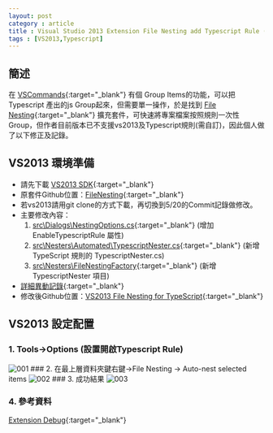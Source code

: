 ```yaml
---
layout: post
category : article
title : Visual Studio 2013 Extension File Nesting add Typescript Rule (記錄)
tags : [VS2013,Typescript]
---
```


## 簡述

在 [VSCommands](https://marketplace.visualstudio.com/items?itemName=SquaredInfinityJarekKardas.VSCommandsforVisualStudio2013){:target="_blank"} 有個 Group Items的功能，可以把Typescript 產出的js Group起來，但需要單一操作，於是找到 [File Nesting](https://marketplace.visualstudio.com/items?itemName=MadsKristensen.FileNesting){:target="_blank"} 擴充套件，可快速將專案檔案按照規則一次性Group，但作者目前版本已不支援vs2013及Typescript規則(需自訂)，因此個人做了以下修正及記錄。

## VS2013 環境準備

- 請先下載 [VS2013 SDK](https://www.microsoft.com/en-us/download/details.aspx?id=40758){:target="_blank"}
- 原套件Github位置：[FileNesting](https://github.com/madskristensen/FileNesting){:target="_blank"}
- 若vs2013請用git clone的方式下載，再切換到5/20的Commit記錄做修改。
- 主要修改內容：
  1. [src\Dialogs\NestingOptions.cs](https://github.com/leejulee/FileNesting/blob/VS2013_TypeScript/src/Dialogs/NestingOptions.cs){:target="_blank"} (增加 EnableTypescriptRule 屬性)
  2. [src\Nesters\Automated\TypescriptNester.cs](https://github.com/leejulee/FileNesting/blob/VS2013_TypeScript/src/Nesters/Automated/TypescriptNester.cs){:target="_blank"} (新增 TypeScript 規則的 TypescriptNester.cs)
  3. [src\Nesters\FileNestingFactory](https://github.com/leejulee/FileNesting/blob/VS2013_TypeScript/src/Nesters/FileNestingFactory.cs){:target="_blank"} (新增 TypescriptNester 項目)
- [詳細異動記錄](https://github.com/leejulee/FileNesting/commit/502f72f8a775293a0f4686c1fe174460b143f9cd){:target="_blank"}
- 修改後Github位置：[VS2013 File Nesting for TypeScript](https://github.com/leejulee/FileNesting/tree/VS2013_TypeScript){:target="_blank"}

## VS2013 設定配置
### 1. Tools→Options (設置開啟Typescript Rule)
  <img class="img-responsive" src="{{ site.url }}/assets/images/posts/20160604/001.png" alt="001"/>
### 2.  在最上層資料夾鍵右鍵→File Nesting → Auto-nest selected items
  <img class="img-responsive" src="{{ site.url }}/assets/images/posts/20160604/002.png" alt="002"/> 
### 3.  成功結果
  <img class="img-responsive" src="{{ site.url }}/assets/images/posts/20160604/003.png" alt="003"/>

### 4. 參考資料
  [Extension Debug](http://stackoverflow.com/questions/9281662/how-to-debug-visual-studio-extensions){:target="_blank"}